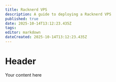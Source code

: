 ```yaml
---
title: Racknerd VPS
description: A guide to deploying a Racknerd VPS
published: true
date: 2025-10-14T13:12:23.435Z
tags: 
editor: markdown
dateCreated: 2025-10-14T13:12:23.435Z
---
```


# Header
Your content here